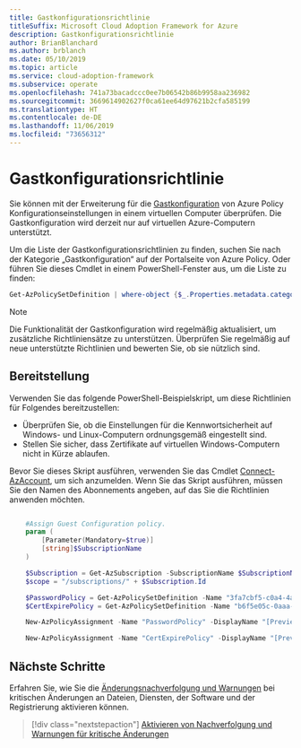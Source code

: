 ```yaml
---
title: Gastkonfigurationsrichtlinie
titleSuffix: Microsoft Cloud Adoption Framework for Azure
description: Gastkonfigurationsrichtlinie
author: BrianBlanchard
ms.author: brblanch
ms.date: 05/10/2019
ms.topic: article
ms.service: cloud-adoption-framework
ms.subservice: operate
ms.openlocfilehash: 741a73bacadccc0ee7b06542b86b9958aa236982
ms.sourcegitcommit: 3669614902627f0ca61ee64d97621b2cfa585199
ms.translationtype: HT
ms.contentlocale: de-DE
ms.lasthandoff: 11/06/2019
ms.locfileid: "73656312"
---
```

# <a name="guest-configuration-policy"></a>Gastkonfigurationsrichtlinie

Sie können mit der Erweiterung für die [Gastkonfiguration](https://docs.microsoft.com/azure/governance/policy/concepts/guest-configuration) von Azure Policy Konfigurationseinstellungen in einem virtuellen Computer überprüfen. Die Gastkonfiguration wird derzeit nur auf virtuellen Azure-Computern unterstützt.

Um die Liste der Gastkonfigurationsrichtlinien zu finden, suchen Sie nach der Kategorie „Gastkonfiguration“ auf der Portalseite von Azure Policy. Oder führen Sie dieses Cmdlet in einem PowerShell-Fenster aus, um die Liste zu finden:

```powershell
Get-AzPolicySetDefinition | where-object {$_.Properties.metadata.category -eq "Guest Configuration"}
```

> [!NOTE]
> Die Funktionalität der Gastkonfiguration wird regelmäßig aktualisiert, um zusätzliche Richtliniensätze zu unterstützen. Überprüfen Sie regelmäßig auf neue unterstützte Richtlinien und bewerten Sie, ob sie nützlich sind.

<!-- TODO: Update these links when available. 

By default, we recommend that you enable the following policies:

- [Preview]: Audit to verify that password-security settings are correct on Linux and Windows machines.
- Audit to verify that certificates are not nearing expiration on Windows VMs.

-->

## <a name="deployment"></a>Bereitstellung

Verwenden Sie das folgende PowerShell-Beispielskript, um diese Richtlinien für Folgendes bereitzustellen:

- Überprüfen Sie, ob die Einstellungen für die Kennwortsicherheit auf Windows- und Linux-Computern ordnungsgemäß eingestellt sind.
- Stellen Sie sicher, dass Zertifikate auf virtuellen Windows-Computern nicht in Kürze ablaufen.

 Bevor Sie dieses Skript ausführen, verwenden Sie das Cmdlet [Connect-AzAccount](https://docs.microsoft.com/powershell/module/az.accounts/connect-azaccount?view=azps-2.1.0), um sich anzumelden. Wenn Sie das Skript ausführen, müssen Sie den Namen des Abonnements angeben, auf das Sie die Richtlinien anwenden möchten.

```powershell

    #Assign Guest Configuration policy.
    param (
        [Parameter(Mandatory=$true)]
        [string]$SubscriptionName
    )

    $Subscription = Get-AzSubscription -SubscriptionName $SubscriptionName
    $scope = "/subscriptions/" + $Subscription.Id

    $PasswordPolicy = Get-AzPolicySetDefinition -Name "3fa7cbf5-c0a4-4a59-85a5-cca4d996d5a6"
    $CertExpirePolicy = Get-AzPolicySetDefinition -Name "b6f5e05c-0aaa-4337-8dd4-357c399d12ae"

    New-AzPolicyAssignment -Name "PasswordPolicy" -DisplayName "[Preview]: Audit that password security settings are set correctly inside Linux and Windows machines" -Scope $scope -PolicySetDefinition $PasswordPolicy -AssignIdentity -Location eastus

    New-AzPolicyAssignment -Name "CertExpirePolicy" -DisplayName "[Preview]: Audit that certificates are not expiring on Windows VMs" -Scope $scope -PolicySetDefinition $CertExpirePolicy -AssignIdentity -Location eastus

```

## <a name="next-steps"></a>Nächste Schritte

Erfahren Sie, wie Sie die [Änderungsnachverfolgung und Warnungen](./enable-tracking-alerting.md) bei kritischen Änderungen an Dateien, Diensten, der Software und der Registrierung aktivieren können.

> [!div class="nextstepaction"]
> [Aktivieren von Nachverfolgung und Warnungen für kritische Änderungen](./enable-tracking-alerting.md)
